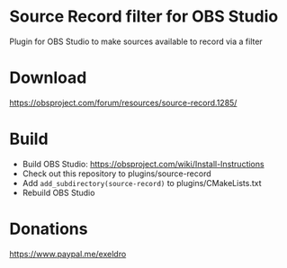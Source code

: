 # Source Record filter for OBS Studio

Plugin for OBS Studio to make sources available to record via a filter

# Download

https://obsproject.com/forum/resources/source-record.1285/

# Build
- Build OBS Studio: https://obsproject.com/wiki/Install-Instructions
- Check out this repository to plugins/source-record
- Add `add_subdirectory(source-record)` to plugins/CMakeLists.txt
- Rebuild OBS Studio

# Donations
https://www.paypal.me/exeldro
